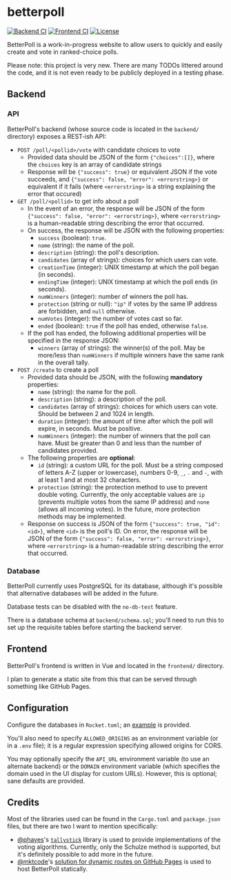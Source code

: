 # betterpoll
[![Backend CI](https://github.com/AnnikaCodes/betterpoll/actions/workflows/backend.yml/badge.svg)](https://github.com/AnnikaCodes/betterpoll/actions/workflows/backend.yml) [![Frontend CI](https://github.com/AnnikaCodes/betterpoll/actions/workflows/frontend.yml/badge.svg)](https://github.com/AnnikaCodes/betterpoll/actions/workflows/frontend.yml) [![License](https://img.shields.io/badge/License-MIT-blue.svg)](https://github.com/AnnikaCodes/betterpoll/blob/main/LICENSE)

BetterPoll is a work-in-progress website to allow users to quickly and easily create and vote in ranked-choice polls.

Please note: this project is very new. There are many TODOs littered around the code, and it is not even ready to be publicly deployed in a testing phase.

## Backend
### API
BetterPoll's backend (whose source code is located in the `backend/` directory) exposes a REST-ish API:
- `POST /poll/<pollid>/vote` with candidate choices to vote
    - Provided data should be JSON of the form `{"choices":[]}`, where the `choices` key is an array of candidate strings
    - Response will be `{"success": true}` or equivalent JSON if the vote succeeds, and `{"success": false, "error": <errorstring>}` or equivalent if it fails (where `<errorstring>` is a string explaining the error that occured)
- `GET /poll/<pollid>` to get info about a poll
    - In the event of an error, the response will be JSON of the form `{"success": false, "error": <errorstring>}`, where `<errorstring>` is a human-readable string describing the error that occurred.
    - On success, the response will be JSON with the following properties:
        - `success` (boolean): `true`.
        - `name` (string): the name of the poll.
        - `description` (string): the poll's description.
        - `candidates` (array of strings): choices for which users can vote.
        - `creationTime` (integer): UNIX timestamp at which the poll began (in seconds).
        - `endingTime` (integer): UNIX timestamp at which the poll ends (in seconds).
        - `numWinners` (integer): number of winners the poll has.
        - `protection` (string or null): `"ip"` if votes by the same IP address are forbidden, and `null` otherwise.
        - `numVotes` (integer): the number of votes cast so far.
        - `ended` (boolean): `true` if the poll has ended, otherwise `false`.
    - If the poll has ended, the following additional properties will be specified in the response JSON:
        - `winners` (array of strings): the winner(s) of the poll. May be more/less than `numWinners` if multiple winners have the same rank in the overall tally.
- `POST /create` to create a poll
    - Provided data should be JSON, with the following **mandatory** properties:
        - `name` (string): the name for the poll.
        - `description` (string): a description of the poll.
        - `candidates` (array of strings): choices for which users can vote. Should be between 2 and 1024 in length.
        - `duration` (integer): the amount of time after which the poll will expire, in seconds. Must be positive.
        - `numWinners` (integer): the number of winners that the poll can have. Must be greater than 0 and less than the number of candidates provided.
    - The following properties are **optional**:
        - `id` (string): a custom URL for the poll. Must be a string composed of letters A-Z (upper or lowercase), numbers 0-9, `_`, `.` and `-`, with at least 1 and at most 32 characters.
        - `protection` (string): the protection method to use to prevent double voting. Currently, the only acceptable values are `ip` (prevents multiple votes from the same IP address) and `none` (allows all incoming votes). In the future, more protection methods may be implemented.
    - Response on success is JSON of the form `{"success": true, "id": <id>}`, where `<id>` is the poll's ID. On error, the response will be JSON of the form `{"success": false, "error": <errorstring>}`, where `<errorstring>` is a human-readable string describing the error that occurred.

### Database
BetterPoll currently uses PostgreSQL for its database, although it's possible that alternative databases will be added in the future.

Database tests can be disabled with the `no-db-test` feature.

There is a database schema at `backend/schema.sql`; you'll need to run this to set up the requisite tables before starting the backend server.

## Frontend
BetterPoll's frontend is written in Vue and located in the `frontend/` directory.

I plan to generate a static site from this that can be served through something like GitHub Pages.

## Configuration
Configure the databases in `Rocket.toml`; an [example](https://github.com/AnnikaCodes/betterpoll/blob/main/backend/Rocket.example.toml) is provided.

You'll also need to specify `ALLOWED_ORIGINS` as an environment variable (or in a `.env` file); it is a regular expression specifying allowed origins for CORS.

You may optionally specify the `API_URL` environment variable (to use an alternate backend) or the `DOMAIN` environment variable (which specifies the domain used in the UI display for custom URLs). However, this is optional; sane defaults are provided.

## Credits
Most of the libraries used can be found in the `Cargo.toml` and `package.json` files, but there are two I want to mention specifically:
- [@phayes](https://github.com/phayes/)'s [`tallystick`](https://crates.io/crate/tallystick) library is used to provide implementations of the voting algorithms. Currently, only the Schulze method is supported, but it's definitely possible to add more in the future.
- [@mktcode](https://github.com/mktcode/)'s [solution for dynamic routes on GitHub Pages](https://github.com/mktcode/dynamic-nuxt-gh-pages) is used to host BetterPoll statically.
